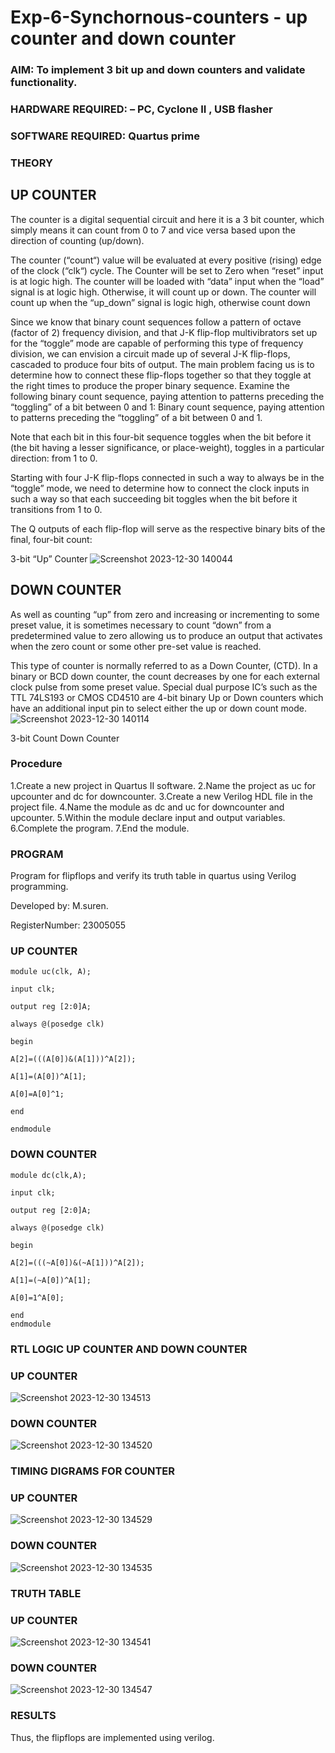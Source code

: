 # Exp-6-Synchornous-counters - up counter and down counter 
### AIM: To implement 3 bit up and down counters and validate  functionality.
### HARDWARE REQUIRED:  – PC, Cyclone II , USB flasher
### SOFTWARE REQUIRED:   Quartus prime
### THEORY 

## UP COUNTER 
The counter is a digital sequential circuit and here it is a 3 bit counter, which simply means it can count from 0 to 7 and vice versa based upon the direction of counting (up/down). 

The counter (“count“) value will be evaluated at every positive (rising) edge of the clock (“clk“) cycle.
The Counter will be set to Zero when “reset” input is at logic high.
The counter will be loaded with “data” input when the “load” signal is at logic high. Otherwise, it will count up or down.
The counter will count up when the “up_down” signal is logic high, otherwise count down

Since we know that binary count sequences follow a pattern of octave (factor of 2) frequency division, and that J-K flip-flop multivibrators set up for the “toggle” mode are capable of performing this type of frequency division, we can envision a circuit made up of several J-K flip-flops, cascaded to produce four bits of output.
The main problem facing us is to determine how to connect these flip-flops together so that they toggle at the right times to produce the proper binary sequence.
Examine the following binary count sequence, paying attention to patterns preceding the “toggling” of a bit between 0 and 1:
Binary count sequence, paying attention to patterns preceding the “toggling” of a bit between 0 and 1.

Note that each bit in this four-bit sequence toggles when the bit before it (the bit having a lesser significance, or place-weight), toggles in a particular direction: from 1 to 0.



 
 

Starting with four J-K flip-flops connected in such a way to always be in the “toggle” mode, we need to determine how to connect the clock inputs in such a way so that each succeeding bit toggles when the bit before it transitions from 1 to 0.

The Q outputs of each flip-flop will serve as the respective binary bits of the final, four-bit count:

 
 

3-bit “Up” Counter
![Screenshot 2023-12-30 140044](https://github.com/rdxkeerthi/Exp-7-Synchornous-counters-/assets/147473120/f31de471-176d-4fad-9a5f-eb47ce28176c)




## DOWN COUNTER 

As well as counting “up” from zero and increasing or incrementing to some preset value, it is sometimes necessary to count “down” from a predetermined value to zero allowing us to produce an output that activates when the zero count or some other pre-set value is reached.

This type of counter is normally referred to as a Down Counter, (CTD). In a binary or BCD down counter, the count decreases by one for each external clock pulse from some preset value. Special dual purpose IC’s such as the TTL 74LS193 or CMOS CD4510 are 4-bit binary Up or Down counters which have an additional input pin to select either the up or down count mode.
![Screenshot 2023-12-30 140114](https://github.com/rdxkeerthi/Exp-7-Synchornous-counters-/assets/147473120/4373360c-12eb-44e5-8aff-bcbac566d0e0)


3-bit Count Down Counter

### Procedure

1.Create a new project in Quartus II software. 2.Name the project as uc for upcounter and dc for downcounter. 3.Create a new Verilog HDL file in the project file. 4.Name the module as dc and uc for downcounter and upcounter. 5.Within the module declare input and output variables. 6.Complete the program. 7.End the module.




### PROGRAM 

Program for flipflops  and verify its truth table in quartus using Verilog programming.

Developed by: M.suren.

RegisterNumber: 23005055


### UP COUNTER 
```
module uc(clk, A);

input clk;

output reg [2:0]A;

always @(posedge clk)

begin

A[2]=(((A[0])&(A[1]))^A[2]);

A[1]=(A[0])^A[1];

A[0]=A[0]^1;

end

endmodule
```
### DOWN COUNTER 
```
module dc(clk,A);

input clk;

output reg [2:0]A;

always @(posedge clk)

begin

A[2]=(((~A[0])&(~A[1]))^A[2]);

A[1]=(~A[0])^A[1];

A[0]=1^A[0];

end
endmodule
```




### RTL LOGIC UP COUNTER AND DOWN COUNTER  

###  UP COUNTER 

![Screenshot 2023-12-30 134513](https://github.com/rdxkeerthi/Exp-7-Synchornous-counters-/assets/147473120/2e121c90-c3af-4d3d-a506-74252b523f15)

###  DOWN COUNTER 
![Screenshot 2023-12-30 134520](https://github.com/rdxkeerthi/Exp-7-Synchornous-counters-/assets/147473120/e697b481-17c7-4fc4-90d9-960cb05839d5)



### TIMING DIGRAMS FOR COUNTER  
###  UP COUNTER 

![Screenshot 2023-12-30 134529](https://github.com/rdxkeerthi/Exp-7-Synchornous-counters-/assets/147473120/57ad141a-7891-4748-a482-9831f7eae68c)

###  DOWN COUNTER 

![Screenshot 2023-12-30 134535](https://github.com/rdxkeerthi/Exp-7-Synchornous-counters-/assets/147473120/bd6dc290-9616-44a7-acdd-352582e10389)


### TRUTH TABLE 
###  UP COUNTER 
![Screenshot 2023-12-30 134541](https://github.com/rdxkeerthi/Exp-7-Synchornous-counters-/assets/147473120/a558ef78-f59f-4317-8c98-283b5142ee92)

###  DOWN COUNTER 

![Screenshot 2023-12-30 134547](https://github.com/rdxkeerthi/Exp-7-Synchornous-counters-/assets/147473120/3895f438-32e2-442c-97ed-9358e5fc4ce1)



### RESULTS 
Thus, the flipflops are implemented using verilog.
